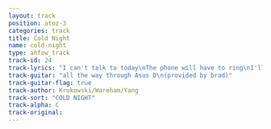 ```yaml
---
layout: track
position: atoz-3
categories: track
title: Cold Night
name: cold-night
type: ahfow_track
track-id: 24
track-lyrics: "I can't talk to today\nThe phone will have to ring\nI'll keep the blind pulled down\nI'll keep the bedroom locked\n\nI think the window froze\nI think my head is broke\nI think my toes won't move\nI think my head is broke"
track-guitar: "all the way through Asus D\n(provided by brad)"
track-guitar-flag: true
track-author: Krukowski/Wareham/Yang
track-sort: "COLD NIGHT"
track-alpha: C
track-original: 
---
```

